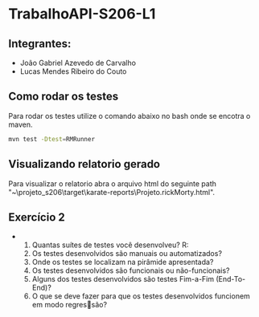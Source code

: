 # TrabalhoAPI-S206-L1

## Integrantes:
  - João Gabriel Azevedo de Carvalho
  - Lucas Mendes Ribeiro do Couto
## Como rodar os testes
Para rodar os testes utilize o comando abaixo no bash onde se encotra o maven.
```bash
mvn test -Dtest=RMRunner
```
## Visualizando relatorio gerado
Para visualizar o relatorio abra o arquivo html do seguinte path "~\projeto_s206\target\karate-reports\Projeto.rickMorty.html".

## Exercício 2
- 1) Quantas suítes de testes você desenvolveu?
     R:
  3) Os testes desenvolvidos são manuais ou automatizados?
  4) Onde os testes se localizam na pirâmide apresentada?
  5) Os testes desenvolvidos são funcionais ou não-funcionais?
  6) Alguns dos testes desenvolvidos são testes Fim-a-Fim (End-To-End)?
  7) O que se deve fazer para que os testes desenvolvidos funcionem em modo regressão?


